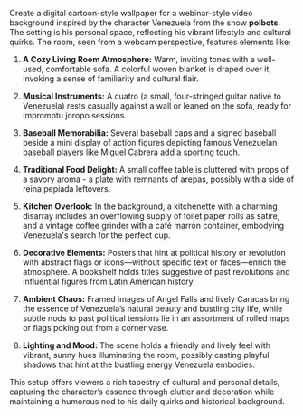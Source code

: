 Create a digital cartoon-style wallpaper for a webinar-style video background inspired by the character Venezuela from the show **polbots**. The setting is his personal space, reflecting his vibrant lifestyle and cultural quirks. The room, seen from a webcam perspective, features elements like:

1. **A Cozy Living Room Atmosphere:** Warm, inviting tones with a well-used, comfortable sofa. A colorful woven blanket is draped over it, invoking a sense of familiarity and cultural flair.

2. **Musical Instruments:** A cuatro (a small, four-stringed guitar native to Venezuela) rests casually against a wall or leaned on the sofa, ready for impromptu joropo sessions.

3. **Baseball Memorabilia:** Several baseball caps and a signed baseball beside a mini display of action figures depicting famous Venezuelan baseball players like Miguel Cabrera add a sporting touch.

4. **Traditional Food Delight:** A small coffee table is cluttered with props of a savory aroma - a plate with remnants of arepas, possibly with a side of reina pepiada leftovers.

5. **Kitchen Overlook:** In the background, a kitchenette with a charming disarray includes an overflowing supply of toilet paper rolls as satire, and a vintage coffee grinder with a café marrón container, embodying Venezuela's search for the perfect cup.

6. **Decorative Elements:** Posters that hint at political history or revolution with abstract flags or icons—without specific text or faces—enrich the atmosphere. A bookshelf holds titles suggestive of past revolutions and influential figures from Latin American history.

7. **Ambient Chaos:** Framed images of Angel Falls and lively Caracas bring the essence of Venezuela’s natural beauty and bustling city life, while subtle nods to past political tensions lie in an assortment of rolled maps or flags poking out from a corner vase.

8. **Lighting and Mood:** The scene holds a friendly and lively feel with vibrant, sunny hues illuminating the room, possibly casting playful shadows that hint at the bustling energy Venezuela embodies.

This setup offers viewers a rich tapestry of cultural and personal details, capturing the character’s essence through clutter and decoration while maintaining a humorous nod to his daily quirks and historical background.